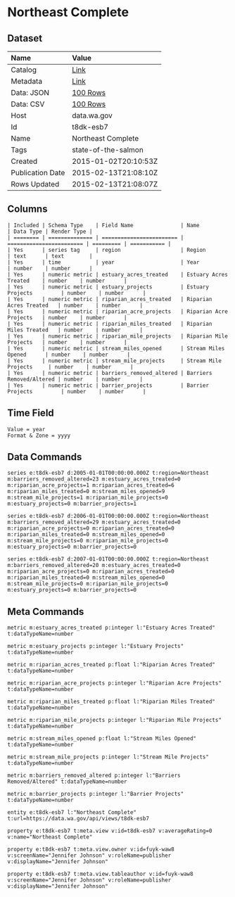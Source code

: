 # Northeast Complete

## Dataset

| Name | Value |
| :--- | :---- |
| Catalog | [Link](https://catalog.data.gov/dataset/northeast-complete-cd436) |
| Metadata | [Link](https://data.wa.gov/api/views/t8dk-esb7) |
| Data: JSON | [100 Rows](https://data.wa.gov/api/views/t8dk-esb7/rows.json?max_rows=100) |
| Data: CSV | [100 Rows](https://data.wa.gov/api/views/t8dk-esb7/rows.csv?max_rows=100) |
| Host | data.wa.gov |
| Id | t8dk-esb7 |
| Name | Northeast Complete |
| Tags | state-of-the-salmon |
| Created | 2015-01-02T20:10:53Z |
| Publication Date | 2015-02-13T21:08:10Z |
| Rows Updated | 2015-02-13T21:08:07Z |

## Columns

```ls
| Included | Schema Type    | Field Name               | Name                     | Data Type | Render Type |
| ======== | ============== | ======================== | ======================== | ========= | =========== |
| Yes      | series tag     | region                   | Region                   | text      | text        |
| Yes      | time           | year                     | Year                     | number    | number      |
| Yes      | numeric metric | estuary_acres_treated    | Estuary Acres Treated    | number    | number      |
| Yes      | numeric metric | estuary_projects         | Estuary Projects         | number    | number      |
| Yes      | numeric metric | riparian_acres_treated   | Riparian Acres Treated   | number    | number      |
| Yes      | numeric metric | riparian_acre_projects   | Riparian Acre Projects   | number    | number      |
| Yes      | numeric metric | riparian_miles_treated   | Riparian Miles Treated   | number    | number      |
| Yes      | numeric metric | riparian_mile_projects   | Riparian Mile Projects   | number    | number      |
| Yes      | numeric metric | stream_miles_opened      | Stream Miles Opened      | number    | number      |
| Yes      | numeric metric | stream_mile_projects     | Stream Mile Projects     | number    | number      |
| Yes      | numeric metric | barriers_removed_altered | Barriers Removed/Altered | number    | number      |
| Yes      | numeric metric | barrier_projects         | Barrier Projects         | number    | number      |
```

## Time Field

```ls
Value = year
Format & Zone = yyyy
```

## Data Commands

```ls
series e:t8dk-esb7 d:2005-01-01T00:00:00.000Z t:region=Northeast m:barriers_removed_altered=23 m:estuary_acres_treated=0 m:riparian_acre_projects=1 m:riparian_acres_treated=6 m:riparian_miles_treated=0 m:stream_miles_opened=9 m:stream_mile_projects=1 m:riparian_mile_projects=0 m:estuary_projects=0 m:barrier_projects=1

series e:t8dk-esb7 d:2006-01-01T00:00:00.000Z t:region=Northeast m:barriers_removed_altered=29 m:estuary_acres_treated=0 m:riparian_acre_projects=0 m:riparian_acres_treated=0 m:riparian_miles_treated=0 m:stream_miles_opened=0 m:stream_mile_projects=0 m:riparian_mile_projects=0 m:estuary_projects=0 m:barrier_projects=0

series e:t8dk-esb7 d:2007-01-01T00:00:00.000Z t:region=Northeast m:barriers_removed_altered=20 m:estuary_acres_treated=0 m:riparian_acre_projects=0 m:riparian_acres_treated=0 m:riparian_miles_treated=0 m:stream_miles_opened=0 m:stream_mile_projects=0 m:riparian_mile_projects=0 m:estuary_projects=0 m:barrier_projects=0
```

## Meta Commands

```ls
metric m:estuary_acres_treated p:integer l:"Estuary Acres Treated" t:dataTypeName=number

metric m:estuary_projects p:integer l:"Estuary Projects" t:dataTypeName=number

metric m:riparian_acres_treated p:float l:"Riparian Acres Treated" t:dataTypeName=number

metric m:riparian_acre_projects p:integer l:"Riparian Acre Projects" t:dataTypeName=number

metric m:riparian_miles_treated p:float l:"Riparian Miles Treated" t:dataTypeName=number

metric m:riparian_mile_projects p:integer l:"Riparian Mile Projects" t:dataTypeName=number

metric m:stream_miles_opened p:float l:"Stream Miles Opened" t:dataTypeName=number

metric m:stream_mile_projects p:integer l:"Stream Mile Projects" t:dataTypeName=number

metric m:barriers_removed_altered p:integer l:"Barriers Removed/Altered" t:dataTypeName=number

metric m:barrier_projects p:integer l:"Barrier Projects" t:dataTypeName=number

entity e:t8dk-esb7 l:"Northeast Complete" t:url=https://data.wa.gov/api/views/t8dk-esb7

property e:t8dk-esb7 t:meta.view v:id=t8dk-esb7 v:averageRating=0 v:name="Northeast Complete"

property e:t8dk-esb7 t:meta.view.owner v:id=fuyk-waw8 v:screenName="Jennifer Johnson" v:roleName=publisher v:displayName="Jennifer Johnson"

property e:t8dk-esb7 t:meta.view.tableauthor v:id=fuyk-waw8 v:screenName="Jennifer Johnson" v:roleName=publisher v:displayName="Jennifer Johnson"
```